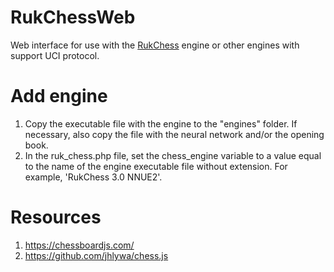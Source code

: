 # RukChessWeb
Web interface for use with the [RukChess](https://github.com/Ilya-Ruk/RukChess) engine or other engines with support UCI protocol.

# Add engine
1. Copy the executable file with the engine to the "engines" folder. If necessary, also copy the file with the neural network and/or the opening book.
2. In the ruk_chess.php file, set the chess_engine variable to a value equal to the name of the engine executable file without extension. For example, 'RukChess 3.0 NNUE2'.

# Resources
1. https://chessboardjs.com/
2. https://github.com/jhlywa/chess.js
